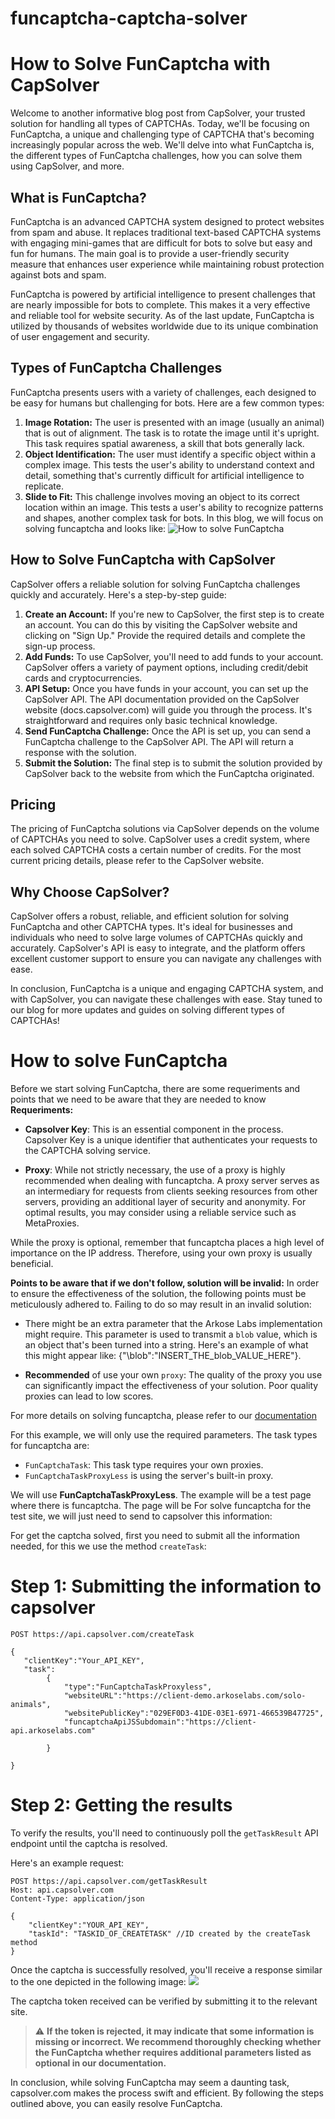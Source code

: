 # funcaptcha-captcha-solver


# How to Solve FunCaptcha with CapSolver

Welcome to another informative blog post from CapSolver, your trusted solution for handling all types of CAPTCHAs. Today, we'll be focusing on FunCaptcha, a unique and challenging type of CAPTCHA that's becoming increasingly popular across the web. We'll delve into what FunCaptcha is, the different types of FunCaptcha challenges, how you can solve them using CapSolver, and more.

## What is FunCaptcha?

FunCaptcha is an advanced CAPTCHA system designed to protect websites from spam and abuse. It replaces traditional text-based CAPTCHA systems with engaging mini-games that are difficult for bots to solve but easy and fun for humans. The main goal is to provide a user-friendly security measure that enhances user experience while maintaining robust protection against bots and spam.

FunCaptcha is powered by artificial intelligence to present challenges that are nearly impossible for bots to complete. This makes it a very effective and reliable tool for website security. As of the last update, FunCaptcha is utilized by thousands of websites worldwide due to its unique combination of user engagement and security.

## Types of FunCaptcha Challenges

FunCaptcha presents users with a variety of challenges, each designed to be easy for humans but challenging for bots. Here are a few common types:

1. **Image Rotation:** The user is presented with an image (usually an animal) that is out of alignment. The task is to rotate the image until it's upright. This task requires spatial awareness, a skill that bots generally lack.
2. **Object Identification:** The user must identify a specific object within a complex image. This tests the user's ability to understand context and detail, something that's currently difficult for artificial intelligence to replicate.
3. **Slide to Fit:** This challenge involves moving an object to its correct location within an image. This tests a user's ability to recognize patterns and shapes, another complex task for bots.
In this blog, we will focus on solving funcaptcha and looks like:
![How to solve FunCaptcha](https://assets.capsolver.com/prod/images/post/2023-05-16/acdc2ec9-d02f-4238-be48-2bd8b4c671e7.png)

## How to Solve FunCaptcha with CapSolver

CapSolver offers a reliable solution for solving FunCaptcha challenges quickly and accurately. Here's a step-by-step guide:

1. **Create an Account:** If you're new to CapSolver, the first step is to create an account. You can do this by visiting the CapSolver website and clicking on "Sign Up." Provide the required details and complete the sign-up process.
2. **Add Funds:** To use CapSolver, you'll need to add funds to your account. CapSolver offers a variety of payment options, including credit/debit cards and cryptocurrencies.
3. **API Setup:** Once you have funds in your account, you can set up the CapSolver API. The API documentation provided on the CapSolver website (docs.capsolver.com) will guide you through the process. It's straightforward and requires only basic technical knowledge.
4. **Send FunCaptcha Challenge:** Once the API is set up, you can send a FunCaptcha challenge to the CapSolver API. The API will return a response with the solution.
5. **Submit the Solution:** The final step is to submit the solution provided by CapSolver back to the website from which the FunCaptcha originated.

## Pricing

The pricing of FunCaptcha solutions via CapSolver depends on the volume of CAPTCHAs you need to solve. CapSolver uses a credit system, where each solved CAPTCHA costs a certain number of credits. For the most current pricing details, please refer to the CapSolver website.

## Why Choose CapSolver?

CapSolver offers a robust, reliable, and efficient solution for solving FunCaptcha and other CAPTCHA types. It's ideal for businesses and individuals who need to solve large volumes of CAPTCHAs quickly and accurately. CapSolver's API is easy to integrate, and the platform offers excellent customer support to ensure you can navigate any challenges with ease.

In conclusion, FunCaptcha is a unique and engaging CAPTCHA system, and with CapSolver, you can navigate these challenges with ease. Stay tuned to our blog for more updates and guides on solving different types of CAPTCHAs!




# How to solve FunCaptcha
Before we start solving FunCaptcha, there are some requeriments and points that we need to be aware that they are needed to know
**Requeriments:**
- **Capsolver Key**: This is an essential component in the process. Capsolver Key is a unique identifier that authenticates your requests to the CAPTCHA solving service.

- **Proxy**: While not strictly necessary, the use of a proxy is highly recommended when dealing with funcaptcha. A proxy server serves as an intermediary for requests from clients seeking resources from other servers, providing an additional layer of security and anonymity. For optimal results, you may consider using a reliable service such as MetaProxies.

While the proxy is optional, remember that funcaptcha places a high level of importance on the IP address. Therefore, using your own proxy is usually beneficial.

**Points to be aware that if we don't follow, solution will be invalid:**
In order to ensure the effectiveness of the solution, the following points must be meticulously adhered to. Failing to do so may result in an invalid solution:

- There might be an extra parameter that the Arkose Labs implementation might require. This parameter is used to transmit a `blob` value, which is an object that's been turned into a string. Here's an example of what this might appear like:
{"\blob":"INSERT_THE_blob_VALUE_HERE"}.

- **Recommended** of use your own `proxy`: The quality of the proxy you use can significantly impact the effectiveness of your solution. Poor quality proxies can lead to low scores.

For more details on solving funcaptcha, please refer to our [documentation](https://docs.capsolver.com/guide/captcha/FunCaptcha.html)

For this example, we will only use the required parameters. The task types for funcaptcha are:

- `FunCaptchaTask`: This task type requires your own proxies.
- `FunCaptchaTaskProxyLess` is using the server's built-in proxy.

We will use **FunCaptchaTaskProxyLess**. The example will be a  test page where there is funcaptcha. The page will be
For solve funcaptcha for the test site, we will just need to send to capsolver this information:

For get the captcha solved, first you need to submit all the information needed, for this we use the method `createTask`:
# Step 1: Submitting the information to capsolver
```http
POST https://api.capsolver.com/createTask

{
   "clientKey":"Your_API_KEY",
   "task":
        {
            "type":"FunCaptchaTaskProxyless",
            "websiteURL":"https://client-demo.arkoselabs.com/solo-animals",
            "websitePublicKey":"029EF0D3-41DE-03E1-6971-466539B47725",
            "funcaptchaApiJSSubdomain":"https://client-api.arkoselabs.com"
           
        }
        
}
```
# Step 2: Getting the results

To verify the results, you'll need to continuously poll the `getTaskResult` API endpoint until the captcha is resolved. 

Here's an example request:

```http
POST https://api.capsolver.com/getTaskResult
Host: api.capsolver.com
Content-Type: application/json

{
    "clientKey":"YOUR_API_KEY",
    "taskId": "TASKID_OF_CREATETASK" //ID created by the createTask method
}

```
Once the captcha is successfully resolved, you'll receive a response similar to the one depicted in the following image:
![](https://assets.capsolver.com/prod/images/post/2023-05-16/97a3bbe4-03b0-4e1c-9625-5066430940ea.png)



The captcha token received can be verified by submitting it to the relevant site. 
> ⚠️ **If the token is rejected, it may indicate that some information is missing or incorrect. We recommend thoroughly checking whether the FunCaptcha  whether requires additional parameters listed as optional in our documentation.**

In conclusion, while solving FunCaptcha may seem a daunting task, capsolver.com makes the process swift and efficient. By following the steps outlined above, you can easily resolve FunCaptcha.
     